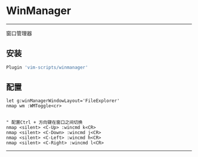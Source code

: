 # WinManager


***

窗口管理器

## 安装

```bash
Plugin 'vim-scripts/winmanager'
```

## 配置

```
let g:winManagerWindowLayout='FileExplorer'
nmap wm :WMToggle<cr>


" 配置Ctrl + 方向键在窗口之间切换
nmap <silent> <C-Up> :wincmd k<CR>
nmap <silent> <C-Down> :wincmd j<CR>
nmap <silent> <C-Left> :wincmd h<CR>
nmap <silent> <C-Right> :wincmd l<CR>
```


***